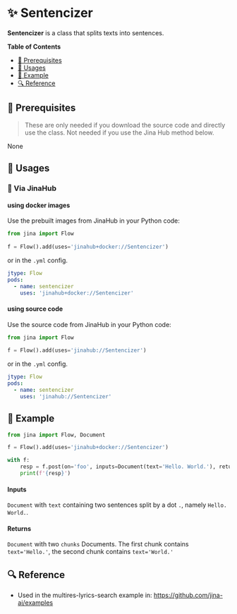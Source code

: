 # ✨ Sentencizer

**Sentencizer** is a class that splits texts into sentences.

<!-- START doctoc generated TOC please keep comment here to allow auto update -->
<!-- DON'T EDIT THIS SECTION, INSTEAD RE-RUN doctoc TO UPDATE -->
**Table of Contents**

- [🌱 Prerequisites](#-prerequisites)
- [🚀 Usages](#-usages)
- [🎉️ Example](#%EF%B8%8F-example)
- [🔍️ Reference](#%EF%B8%8F-reference)

<!-- END doctoc generated TOC please keep comment here to allow auto update -->

## 🌱 Prerequisites


> These are only needed if you download the source code and directly use the class. Not needed if you use the Jina Hub method below.

None

## 🚀 Usages

### 🚚 Via JinaHub

#### using docker images
Use the prebuilt images from JinaHub in your Python code: 

```python
from jina import Flow
	
f = Flow().add(uses='jinahub+docker://Sentencizer')
```

or in the `.yml` config.
	
```yaml
jtype: Flow
pods:
  - name: sentencizer
    uses: 'jinahub+docker://Sentencizer'
```

#### using source code
Use the source code from JinaHub in your Python code:

```python
from jina import Flow
	
f = Flow().add(uses='jinahub://Sentencizer')
```

or in the `.yml` config.

```yaml
jtype: Flow
pods:
  - name: sentencizer
    uses: 'jinahub://Sentencizer'
```


## 🎉️ Example 

```python
from jina import Flow, Document

f = Flow().add(uses='jinahub+docker://Sentencizer')

with f:
    resp = f.post(on='foo', inputs=Document(text='Hello. World.'), return_results=True)
    print(f'{resp}')
```

#### Inputs 

`Document` with `text` containing two sentences split by a dot `.`, namely `Hello. World.`.

#### Returns

`Document` with two `chunks` Documents. The first chunk contains `text='Hello.'`, the second chunk contains `text='World.'`

## 🔍️ Reference
- Used in the multires-lyrics-search example in: https://github.com/jina-ai/examples

